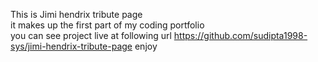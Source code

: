 This is Jimi hendrix tribute page<br>
it makes up the first part of my coding portfolio<br>
you can see project live at following url https://github.com/sudipta1998-sys/jimi-hendrix-tribute-page
enjoy
